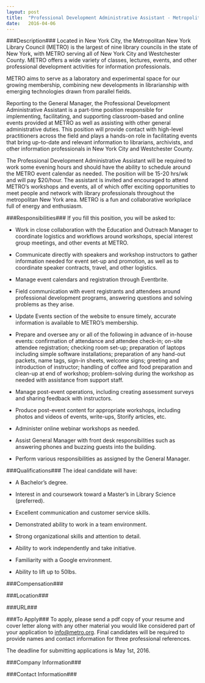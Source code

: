 ```yaml
---
layout: post
title:  "Professional Development Administrative Assistant - Metropolitan New York Library Council"
date:   2016-04-06
---
```


###Description###
Located in New York City, the Metropolitan New York Library Council (METRO) is the largest of nine library councils in the state of New York, with METRO serving all of New York City and Westchester County. METRO offers a wide variety of classes, lectures, events, and other professional development activities for information professionals.

METRO aims to serve as a laboratory and experimental space for our growing membership, combining new developments in librarianship with emerging technologies drawn from parallel fields.

Reporting to the General Manager, the Professional Development Administrative Assistant is a part-time position responsible for implementing, facilitating, and supporting classroom-based and online events provided at METRO as well as assisting with other general administrative duties. This position will provide contact with high-level practitioners across the field and plays a hands-on role in facilitating events that bring up-to-date and relevant information to librarians, archivists, and other information professionals in New York City and Westchester County.

The Professional Development Administrative Assistant will be required to work some evening hours and should have the ability to schedule around the METRO event calendar as needed. The position will be 15-20 hrs/wk and will pay $20/hour. The assistant is invited and encouraged to attend METRO’s workshops and events, all of which offer exciting opportunities to meet people and network with library professionals throughout the metropolitan New York area. METRO is a fun and collaborative workplace full of energy and enthusiasm.


###Responsibilities###
If you fill this position, you will be asked to:

* Work in close collaboration with the Education and Outreach Manager to coordinate logistics and workflows around workshops, special interest group meetings, and other events at METRO.

* Communicate directly with speakers and workshop instructors to gather information needed for event set-up and promotion, as well as to coordinate speaker contracts, travel, and other logistics.

* Manage event calendars and registration through Eventbrite.

* Field communication with event registrants and attendees around professional development programs, answering questions and solving problems as they arise.

* Update Events section of the website to ensure timely, accurate information is available to METRO’s membership.

* Prepare and oversee any or all of the following in advance of in-house events: confirmation of attendance and attendee check-in; on-site attendee registration; checking room set-up; preparation of laptops including simple software installations; preparation of any hand-out packets, name tags, sign-in sheets, welcome signs; greeting and introduction of instructor; handling of coffee and food preparation and clean-up at end of workshop; problem-solving during the workshop as needed with assistance from support staff.

* Manage post-event operations, including creating assessment surveys and sharing feedback with instructors.

* Produce post-event content for appropriate workshops, including photos and videos of events, write-ups, Storify articles, etc.

* Administer online webinar workshops as needed.

* Assist General Manager with front desk responsibilities such as answering phones and buzzing guests into the building.

* Perform various responsibilities as assigned by the General Manager.



###Qualifications###
The ideal candidate will have:

* A Bachelor’s degree.

* Interest in and coursework toward a Master’s in Library Science (preferred).

* Excellent communication and customer service skills.

* Demonstrated ability to work in a team environment.

* Strong organizational skills and attention to detail.

* Ability to work independently and take initiative.

* Familiarity with a Google environment.

* Ability to lift up to 50lbs.



###Compensation###



###Location###



###URL###


###To Apply###
To apply, please send a pdf copy of your resume and cover letter along with any other material you would like considered part of your application to info@metro.org. Final candidates will be required to provide names and contact information for three professional references.

The deadline for submitting applications is May 1st, 2016.


###Company Information###



###Contact Information###


